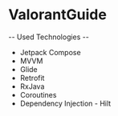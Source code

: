 # ValorantGuide
   -- Used Technologies --
- Jetpack Compose
- MVVM
- Glide
- Retrofit
- RxJava
- Coroutines
- Dependency Injection - Hilt
  

